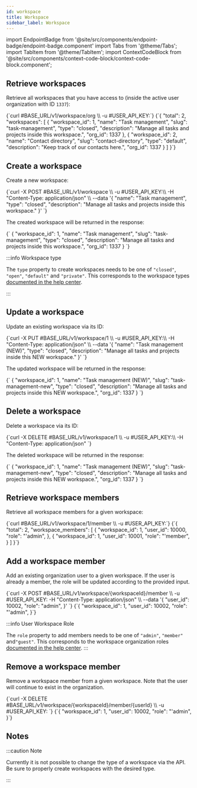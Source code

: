 ```yaml
---
id: workspace
title: Workspace
sidebar_label: Workspace
---
```


import EndpointBadge from '@site/src/components/endpoint-badge/endpoint-badge.component'
import Tabs from '@theme/Tabs';
import TabItem from '@theme/TabItem';
import ContextCodeBlock from '@site/src/components/context-code-block/context-code-block.component';

## Retrieve workspaces

<EndpointBadge method="GET" url="https://api.tapeapp.com/v1/workspace/org" />

Retrieve all workspaces that you have access to (inside the active user organization with ID `1337`):

<ContextCodeBlock language="shell" title='➡️      Request'>
{`curl #BASE_URL/v1/workspace/org \\
  -u #USER_API_KEY:`}
</ContextCodeBlock>

<ContextCodeBlock language="json" title='⬅️      Response'>
{`{
  "total": 2,
  "workspaces": [
    {
      "workspace_id": 1,
      "name": "Task management",
      "slug": "task-management",
      "type": "closed",
      "description": "Manage all tasks and projects inside this workspace.",
      "org_id": 1337
    },
    {
      "workspace_id": 2,
      "name": "Contact directory",
      "slug": "contact-directory",
      "type": "default",
      "description": "Keep track of our contacts here.",
      "org_id": 1337
    }
  ]
}`}
</ContextCodeBlock>

## Create a workspace

<EndpointBadge method="POST" url="https://api.tapeapp.com/v1/workspace" />

Create a new workspace:

<ContextCodeBlock language="shell" title='➡️      Request'>
{`curl -X POST #BASE_URL/v1/workspace \\
  -u #USER_API_KEY:\\
  -H "Content-Type: application/json" \\
  --data '{
    "name": "Task management",
    "type": "closed",
    "description": "Manage all tasks and projects inside this workspace."
  }' 
  `}
</ContextCodeBlock>

The created workspace will be returned in the response:

<ContextCodeBlock language="json" title='⬅️      Response'>
{`
  {
    "workspace_id": 1,
    "name": "Task management",
    "slug": "task-management",
    "type": "closed",
    "description": "Manage all tasks and projects inside this workspace.",
    "org_id": 1337
  }
`}
</ContextCodeBlock>

:::info Workspace type

The `type` property to create workspaces needs to be one of `"closed"`, `"open"`, `"default"` and `"private"`. This corresponds to the workspace types [documented in the help center](https://help.tapeapp.com/en/articles/8000930-intro-to-workspaces).

:::

## Update a workspace

<EndpointBadge method="PUT" url="https://api.tapeapp.com/v1/workspace/{workspaceId}" />

Update an existing workspace via its ID:

<ContextCodeBlock language="shell" title='➡️      Request'>
{`curl -X PUT #BASE_URL/v1/workspace/1 \\
  -u #USER_API_KEY:\\
  -H "Content-Type: application/json" \\
  --data '{
    "name": "Task management (NEW)",
    "type": "closed",
    "description": "Manage all tasks and projects inside this NEW workspace."
  }' 
  `}
</ContextCodeBlock>

The updated workspace will be returned in the response:

<ContextCodeBlock language="json" title='⬅️      Response'>
{`
  {
    "workspace_id": 1,
    "name": "Task management (NEW)",
    "slug": "task-management-new",
    "type": "closed",
    "description": "Manage all tasks and projects inside this NEW workspace.",
    "org_id": 1337
  }
`}
</ContextCodeBlock>

## Delete a workspace

<EndpointBadge method="DELETE" url="https://api.tapeapp.com/v1/workspace/{workspaceId}" />

Delete a workspace via its ID:

<ContextCodeBlock language="shell" title='➡️      Request'>
{`curl -X DELETE #BASE_URL/v1/workspace/1 \\
  -u #USER_API_KEY:\\
  -H "Content-Type: application/json" 
  `}
</ContextCodeBlock>

The deleted workspace will be returned in the response:

<ContextCodeBlock language="json" title='⬅️      Response'>
{`
  {
    "workspace_id": 1,
    "name": "Task management (NEW)",
    "slug": "task-management-new",
    "type": "closed",
    "description": "Manage all tasks and projects inside this NEW workspace.",
    "org_id": 1337
  }
`}
</ContextCodeBlock>


## Retrieve workspace members

<EndpointBadge method="GET" url="https://api.tapeapp.com/v1/workspace/{workspaceId}/member" />

Retrieve all workspace members for a given workspace:

<ContextCodeBlock language="shell" title='➡️      Request'>
{`curl #BASE_URL/v1/workspace/1/member \\
  -u #USER_API_KEY:`}
</ContextCodeBlock>

<ContextCodeBlock language="json" title='⬅️      Response'>
{`{
  "total": 2,
  "workspace_members": [
    {
      "workspace_id": 1,
      "user_id": 10000,
      "role": "'admin",
    },
    {
      "workspace_id": 1,
      "user_id": 10001,
      "role": "'member",
    }
  ]
}`}
</ContextCodeBlock>

## Add a workspace member

<EndpointBadge method="POST" url="https://api.tapeapp.com/v1/workspace/{workspaceId}/member" />

Add an existing organization user to a given workspace. If the user is already a member, the role will be updated according to the provided input.

<ContextCodeBlock language="shell" title='➡️      Request'>
{`curl -X POST #BASE_URL/v1/workspace/{workspaceId}/member \\
  -u #USER_API_KEY:
  -H "Content-Type: application/json" \\
  --data '{
    "user_id": 10002,
    "role": "admin",
  }' 
  `}
</ContextCodeBlock>

<ContextCodeBlock language="json" title='⬅️      Response'>
{`{
    "workspace_id": 1,
    "user_id": 10002,
    "role": "'admin",
}`}
</ContextCodeBlock>

:::info User Workspace Role

The `role` property to add members needs to be one of `"admin"`, `"member"` and`"guest"`. This corresponds to the workspace organization roles [documented in the help center](https://help.tapeapp.com/en/articles/8000930-intro-to-workspaces).
:::

## Remove a workspace member

<EndpointBadge method="DELETE" url="https://api.tapeapp.com/v1/workspace/{workspaceId}/member/{userId}" />

Remove a workspace member from a given workspace. Note that the user will continue to exist in the organization.

<ContextCodeBlock language="shell" title='➡️      Request'>
{`curl -X DELETE #BASE_URL/v1/workspace/{workspaceId}/member/{userId} \\
  -u #USER_API_KEY:
  `}
</ContextCodeBlock>

<ContextCodeBlock language="json" title='⬅️      Response'>
{`{
    "workspace_id": 1,
    "user_id": 10002,
    "role": "'admin",
}`}
</ContextCodeBlock>

## Notes

:::caution Note

Currently it is not possible to change the type of a workspace via the API. Be sure to properly create workspaces with the desired type.

:::
